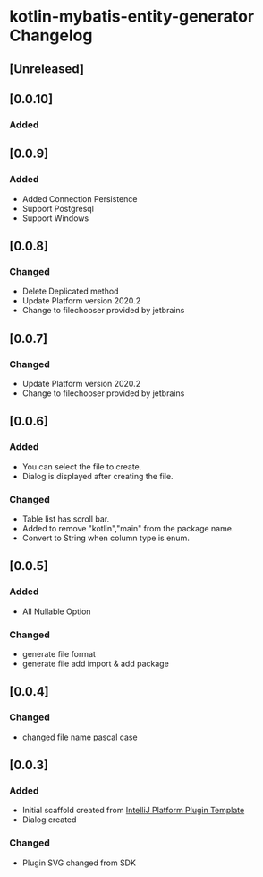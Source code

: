 <!-- Keep a Changelog guide -> https://keepachangelog.com -->

# kotlin-mybatis-entity-generator Changelog

## [Unreleased]

## [0.0.10]
### Added

## [0.0.9]
### Added
- Added Connection Persistence
- Support Postgresql
- Support Windows

## [0.0.8]
### Changed
- Delete Deplicated method
- Update Platform version 2020.2
- Change to filechooser provided by jetbrains

## [0.0.7]
### Changed
- Update Platform version 2020.2
- Change to filechooser provided by jetbrains

## [0.0.6]
### Added
- You can select the file to create.
- Dialog is displayed after creating the file.
### Changed
- Table list has scroll bar.
- Added to remove "kotlin","main" from the package name.
- Convert to String when column type is enum.

## [0.0.5]

### Added
- All Nullable Option

### Changed
- generate file format
- generate file add import & add package

## [0.0.4]

### Changed
- changed file name pascal case


## [0.0.3]
### Added
- Initial scaffold created from [IntelliJ Platform Plugin Template](https://github.com/JetBrains/intellij-platform-plugin-template)
- Dialog created

### Changed
- Plugin SVG changed from SDK

